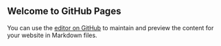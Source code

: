 ## Welcome to GitHub Pages

You can use the [editor on GitHub](https://github.com/bipiribopi/NFT-project/edit/gh-pages/index.md) to maintain and preview the content for your website in Markdown files.


